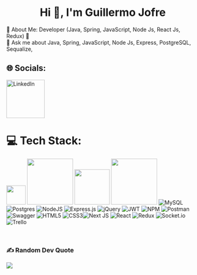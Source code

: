 <h1 align="center">Hi 👋, I'm Guillermo Jofre</h1>
💫 About Me:
Developer (Java, Spring, JavaScript, Node Js, React Js, Redux)
🌱<br>💬 Ask me about  Java, Spring, JavaScript, Node Js, Express, PostgreSQL, Sequalize,<br>


## 🌐 Socials:

<a href="https://www.linkedin.com/in/guillermo-jofre/" target="_blank">
  <img src="https://img.shields.io/badge/LinkedIn-%230077B5.svg?logo=linkedin&logoColor=white" alt="LinkedIn" style="width: 100px; height: auto;">
</a>

# 💻 Tech Stack:
<a href="#"><img src="https://img.shields.io/badge/java-%23ED8B00.svg?style=flat&logo=java&logoColor=white" width="50" height="auto"></a>
<a href="#"><img src="https://img.shields.io/badge/javascript-%23323330.svg?style=flat&logo=javascript&logoColor=%23F7DF1E" width="120" height="auto"></a>
<a href="#"><img src="https://img.shields.io/badge/spring-%236DB33F.svg?style=flat&logo=spring&logoColor=white" width="92" height="auto"></a>
<a href="#"><img src="https://img.shields.io/badge/MongoDB-%234ea94b.svg?style=flat&logo=mongodb&logoColor=white" width="120" height="auto"></a>
![MySQL](https://img.shields.io/badge/mysql-%2300f.svg?style=flat&logo=mysql&logoColor=white) ![Postgres](https://img.shields.io/badge/postgres-%23316192.svg?style=flat&logo=postgresql&logoColor=white) ![NodeJS](https://img.shields.io/badge/node.js-6DA55F?style=flat&logo=node.js&logoColor=white) ![Express.js](https://img.shields.io/badge/express.js-%23404d59.svg?style=flat&logo=express&logoColor=%2361DAFB) ![jQuery](https://img.shields.io/badge/jquery-%230769AD.svg?style=flat&logo=jquery&logoColor=white) ![JWT](https://img.shields.io/badge/JWT-black?style=flat&logo=JSON%20web%20tokens) ![NPM](https://img.shields.io/badge/NPM-%23000000.svg?style=flat&logo=npm&logoColor=white) ![Postman](https://img.shields.io/badge/Postman-FF6C37?style=flat&logo=postman&logoColor=white) ![Swagger](https://img.shields.io/badge/-Swagger-%23Clojure?style=flat&logo=swagger&logoColor=white) ![HTML5](https://img.shields.io/badge/html5-%23E34F26.svg?style=flat&logo=html5&logoColor=white) ![CSS3](https://img.shields.io/badge/css3-%231572B6.svg?style=flat&logo=css3&logoColor=white)![Next JS](https://img.shields.io/badge/Next-black?style=flat&logo=next.js&logoColor=white) ![React](https://img.shields.io/badge/react-%2320232a.svg?style=flat&logo=react&logoColor=%2361DAFB) ![Redux](https://img.shields.io/badge/redux-%23593d88.svg?style=flat&logo=redux&logoColor=white) ![Socket.io](https://img.shields.io/badge/Socket.io-black?style=flat&logo=socket.io&badgeColor=010101)  ![Trello](https://img.shields.io/badge/Trello-%23026AA7.svg?style=flat&logo=Trello&logoColor=white)


<br/>  

### ✍️ Random Dev Quote
![](https://quotes-github-readme.vercel.app/api?type=horizontal&theme=tokyonight)





<!-- Proudly created with GPRM ( https://gprm.itsvg.in ) -->
